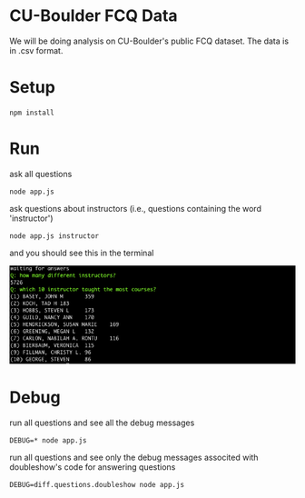 CU-Boulder FCQ Data
===

We will be doing analysis on CU-Boulder's public FCQ dataset.  The data is in .csv format.

# Setup

	npm install

# Run

ask all questions

	node app.js


ask questions about instructors (i.e., questions containing the word 'instructor')

	node app.js instructor

and you should see this in the terminal

![screen](screen.png)

# Debug

run all questions and see all the debug messages

	DEBUG=* node app.js

run all questions and see only the debug messages associted with doubleshow's code for answering questions

	DEBUG=diff.questions.doubleshow node app.js

